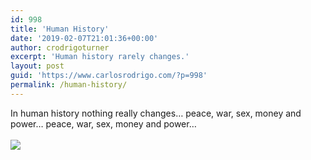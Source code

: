 ```yaml
---
id: 998
title: 'Human History'
date: '2019-02-07T21:01:36+00:00'
author: crodrigoturner
excerpt: 'Human history rarely changes.'
layout: post
guid: 'https://www.carlosrodrigo.com/?p=998'
permalink: /human-history/
---
```


In human history nothing really changes… peace, war, sex, money and power… peace, war, sex, money and power…  
[  
![](https://www.carlosrodrigo.com/wp-content/uploads/2019/02/VRYAbJu.jpg)](https://www.carlosrodrigo.com/wp-content/uploads/2019/02/VRYAbJu.jpg)